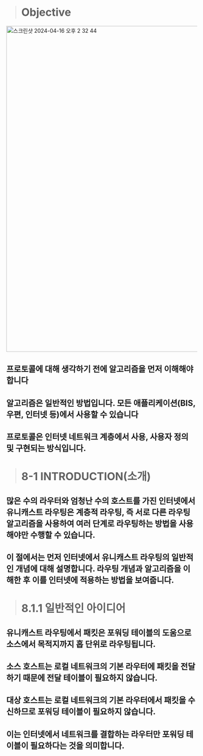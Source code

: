 ># Objective
<img width="860" alt="스크린샷 2024-04-16 오후 2 32 44" src="https://github.com/junhyeok030213/computer_network/assets/106813806/cdb17ede-4f30-4e96-a5da-eb816e781c63">

## 프로토콜에 대해 생각하기 전에 알고리즘을 먼저 이해해야 합니다
## 알고리즘은 일반적인 방법입니다. 모든 애플리케이션(BIS, 우편, 인터넷 등)에서 사용할 수 있습니다
## 프로토콜은 인터넷 네트워크 계층에서 사용, 사용자 정의 및 구현되는 방식입니다.

># 8-1   INTRODUCTION(소개)
## 많은 수의 라우터와 엄청난 수의 호스트를 가진 인터넷에서 유니캐스트 라우팅은 계층적 라우팅, 즉 서로 다른 라우팅 알고리즘을 사용하여 여러 단계로 라우팅하는 방법을 사용해야만 수행할 수 있습니다.
## 이 절에서는 먼저 인터넷에서 유니캐스트 라우팅의 일반적인 개념에 대해 설명합니다. 라우팅 개념과 알고리즘을 이해한 후 이를 인터넷에 적용하는 방법을 보여줍니다.

># 8.1.1 일반적인 아이디어
## 유니캐스트 라우팅에서 패킷은 포워딩 테이블의 도움으로 소스에서 목적지까지 홉 단위로 라우팅됩니다. 
## 소스 호스트는 로컬 네트워크의 기본 라우터에 패킷을 전달하기 때문에 전달 테이블이 필요하지 않습니다. 
## 대상 호스트는 로컬 네트워크의 기본 라우터에서 패킷을 수신하므로 포워딩 테이블이 필요하지 않습니다.
## 이는 인터넷에서 네트워크를 결합하는 라우터만 포워딩 테이블이 필요하다는 것을 의미합니다.
